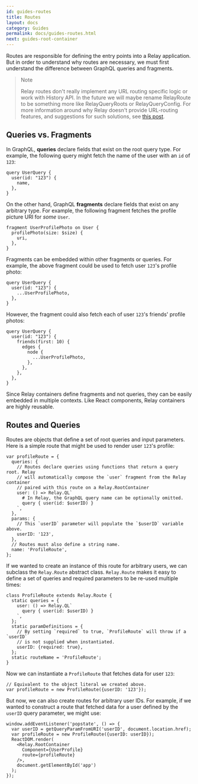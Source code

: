 ```yaml
---
id: guides-routes
title: Routes
layout: docs
category: Guides
permalink: docs/guides-routes.html
next: guides-root-container
---
```


Routes are responsible for defining the entry points into a Relay application. But in order to understand why routes are necessary, we must first understand the difference between GraphQL queries and fragments.

> Note
>
> Relay routes don't really implement any URL routing specific logic or work with History API. In the future we will maybe rename RelayRoute to be something more like RelayQueryRoots or RelayQueryConfig. For more information around why Relay doesn't provide URL-routing features, and suggestions for such solutions, see [this post](https://medium.com/@cpojer/relay-and-routing-36b5439bad9).

## Queries vs. Fragments

In GraphQL, **queries** declare fields that exist on the root query type. For example, the following query might fetch the name of the user with an `id` of `123`:

```
query UserQuery {
  user(id: "123") {
    name,
  },
}
```

On the other hand, GraphQL **fragments** declare fields that exist on any arbitrary type. For example, the following fragment fetches the profile picture URI for _some_ `User`.

```
fragment UserProfilePhoto on User {
  profilePhoto(size: $size) {
    uri,
  },
}
```

Fragments can be embedded within other fragments or queries. For example, the above fragment could be used to fetch user `123`'s profile photo:

```
query UserQuery {
  user(id: "123") {
    ...UserProfilePhoto,
  },
}
```

However, the fragment could also fetch each of user `123`'s friends' profile photos:

```
query UserQuery {
  user(id: "123") {
    friends(first: 10) {
      edges {
        node {
          ...UserProfilePhoto,
        },
      },
    },
  },
}
```

Since Relay containers define fragments and not queries, they can be easily embedded in multiple contexts. Like React components, Relay containers are highly reusable.

## Routes and Queries

Routes are objects that define a set of root queries and input parameters. Here is a simple route that might be used to render user `123`'s profile:

```
var profileRoute = {
  queries: {
    // Routes declare queries using functions that return a query root. Relay
    // will automatically compose the `user` fragment from the Relay container
    // paired with this route on a Relay.RootContainer
    user: () => Relay.QL`
      # In Relay, the GraphQL query name can be optionally omitted.
      query { user(id: $userID) }
    `,
  },
  params: {
    // This `userID` parameter will populate the `$userID` variable above.
    userID: '123',
  },
  // Routes must also define a string name.
  name: 'ProfileRoute',
};
```

If we wanted to create an instance of this route for arbitrary users, we can subclass the `Relay.Route` abstract class. `Relay.Route` makes it easy to define a set of queries and required parameters to be re-used multiple times:

```
class ProfileRoute extends Relay.Route {
  static queries = {
    user: () => Relay.QL`
      query { user(id: $userID) }
    `,
  };
  static paramDefinitions = {
    // By setting `required` to true, `ProfileRoute` will throw if a `userID`
    // is not supplied when instantiated.
    userID: {required: true},
  };
  static routeName = 'ProfileRoute';
}
```

Now we can instantiate a `ProfileRoute` that fetches data for user `123`:

```
// Equivalent to the object literal we created above.
var profileRoute = new ProfileRoute({userID: '123'});
```

But now, we can also create routes for arbitrary user IDs. For example, if we wanted to construct a route that fetched data for a user defined by the `userID` query parameter, we might use:

```
window.addEventListener('popstate', () => {
  var userID = getQueryParamFromURI('userID', document.location.href);
  var profileRoute = new ProfileRoute({userID: userID});
  ReactDOM.render(
    <Relay.RootContainer
      Component={UserProfile}
      route={profileRoute}
    />,
    document.getElementById('app')
  );
});
```
